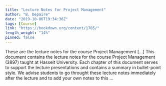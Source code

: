 ```yaml
---
title: "Lecture Notes for Project Management"
author: "B. Depaire"
date: "2019-10-06T19:34:36Z"
tags: [Course]
link: "https://bookdown.org/content/1785/"
length_weight: "14%"
pinned: false
---
```


These are the lecture notes for the course Project Management [...] This document contains the lecture notes for the course Project Management (3897) taught at Hasselt University. Each chapter of this document serves to support the lecture presentations and contains a summary in bullet-point style. We advise students to go throught these lecture notes immediately after the lecture and to add your own notes to this ...
